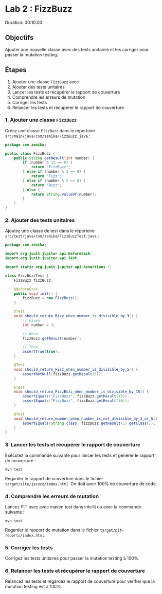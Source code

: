# Lab 2 : FizzBuzz
Duration: 00:10:00

## Objectifs
Ajouter une nouvelle classe avec des tests unitaires et les corriger pour passer la mutation testing.

## Étapes
1. Ajouter une classe `FizzBuzz` avec
2. Ajouter des tests unitaires
3. Lancer les tests et récupérer le rapport de couverture
4. Comprendre les erreurs de mutation
5. Corriger les tests
6. Relancer les tests et récupérer le rapport de couverture

### 1. Ajouter une classe `FizzBuzz`
Créez une classe `FizzBuzz` dans le répertoire `src/main/java/com/zenika/FizzBuzz.java` :

```java
package com.zenika;

public class FizzBuzz {
    public String getResult(int number) {
        if (number % 15 == 0) {
            return "FizzBuzz";
        } else if (number % 3 == 0) {
            return "Fizz";
        } else if (number % 5 == 0) {
            return "Buzz";
        } else {
            return String.valueOf(number);
        }
    }
}
```

### 2. Ajouter des tests unitaires

Ajoutez une classe de test dans le répertoire `src/test/java/com/zenika/FizzBuzzTest.java` :

```java
package com.zenika;

import org.junit.jupiter.api.BeforeEach;
import org.junit.jupiter.api.Test;

import static org.junit.jupiter.api.Assertions.*;

class FizzBuzzTest {
    FizzBuzz fizzBuzz;

    @BeforeEach
    public void init() {
        fizzBuzz = new FizzBuzz();
    }

    @Test
    void should_return_Bizz_when_number_is_divisible_by_3() {
        // Given
        int number = 3;

        // When
        fizzBuzz.getResult(number);

        // Then
        assertTrue(true);
    }

    @Test
    void should_return_Fizz_when_number_is_divisible_by_5() {
        assertNotNull(fizzBuzz.getResult(5));
    }

    @Test
    void should_return_FizzBuzz_when_number_is_divisible_by_15() {
        assertEquals("FizzBuzz", fizzBuzz.getResult(15));
        assertEquals("FizzBuzz", fizzBuzz.getResult(30));
    }

    @Test
    void should_return_number_when_number_is_not_divisible_by_3_or_5() {
        assertEquals(String.class, fizzBuzz.getResult(1).getClass());
    }
}
```

### 3. Lancer les tests et récupérer le rapport de couverture

Exécutez la commande suivante pour lancer les tests et générer le rapport de couverture :

```
mvn test
```

Regarder le rapport de couverture dans le fichier `target/site/jacoco/index.html`.
On doit avoir 100% de couverture de code.

### 4. Comprendre les erreurs de mutation

Lancez PIT avec avec maven test dans intellij ou avec la commande suivante :

```shell
mvn test
```

Regarder le rapport de mutation dans le fichier `target/pit-reports/index.html`.

### 5. Corriger les tests

Corrigez les tests unitaires pour passer la mutation testing à 100%.

### 6. Relancer les tests et récupérer le rapport de couverture

Relancez les tests et regardez le rapport de couverture pour vérifier que la mutation testing est à 100%.



